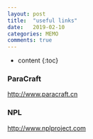 ```yaml
---
layout: post
title:  "useful links"
date:   2019-02-10
categories: MEMO
comments: true
---
```


* content
{:toc}

### ParaCraft
http://www.paracraft.cn

### NPL
http://www.nplproject.com
